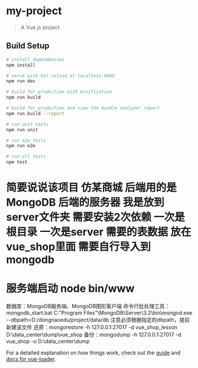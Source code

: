# my-project

> A Vue.js project

## Build Setup

``` bash
# install dependencies
npm install

# serve with hot reload at localhost:8080
npm run dev

# build for production with minification
npm run build

# build for production and view the bundle analyzer report
npm run build --report

# run unit tests
npm run unit

# run e2e tests
npm run e2e

# run all tests
npm test
```
# 简要说说该项目 仿某商城 后端用的是MongoDB 后端的服务器 我是放到server文件夹 需要安装2次依赖 一次是根目录 一次是server 需要的表数据 放在vue_shop里面 需要自行导入到mongodb

# 服务端启动 node bin/www

数据库：MongoDB服务端、MongoDB图形客户端
命令行批处理工具：mongodb_start.bat
C:\"Program Files"\MongoDB\Server\3.2\bin\mongod.exe --dbpath=D:/dongnaoedu/project/data/db
注意必须根据指定的dbpath，提前新建该文件
还原：mongorestore -h 127.0.0.1:27017 -d vue_shop_lesson D:\data_center\dump\vue_shop
备份：mongodump -h 127.0.0.1:27017 -d vue_shop -o D:\data_center\dump


For a detailed explanation on how things work, check out the [guide](http://vuejs-templates.github.io/webpack/) and [docs for vue-loader](http://vuejs.github.io/vue-loader).
